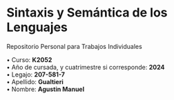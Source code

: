 # Sintaxis y Semántica de los Lenguajes
Repositorio Personal para Trabajos Individuales  

• Curso: **K2052**  
• Año de cursada, y cuatrimestre si corresponde: **2024**  
• Legajo: **207-581-7**  
• Apellido: **Gualtieri**  
• Nombre: **Agustin Manuel**  
